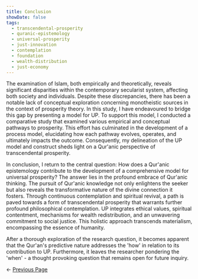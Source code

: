 ```yaml
---
title: Conclusion
showDate: false
tags:
  - transcendental-prosperity
  - quranic-epistemology
  - universal-prosperity
  - just-innovation
  - contemplation
  - foundation
  - wealth-distribution
  - just-economy
---
```

The examination of Islam, both empirically and theoretically, reveals significant disparities within the contemporary secularist system, affecting both society and individuals. Despite these discrepancies, there has been a notable lack of conceptual exploration concerning monotheistic sources in the context of prosperity theory. In this study, I have endeavoured to bridge this gap by presenting a model for <span title="Universal Prosperity">UP</span>. To support this model, I conducted a comparative study that examined various empirical and conceptual pathways to prosperity. This effort has culminated in the development of a process model, elucidating how each pathway evolves, operates, and ultimately impacts the outcome. Consequently, my delineation of the <span title="Universal Prosperity">UP</span> model and construct sheds light on a Qur'anic perspective of transcendental prosperity.

In conclusion, I return to the central question: How does a Qur'anic epistemology contribute to the development of a comprehensive model for universal prosperity? The answer lies in the profound embrace of Qur'anic thinking. The pursuit of Qur'anic knowledge not only enlightens the seeker but also reveals the transformative nature of the divine connection it fosters. Through continuous contemplation and spiritual revival, a path is paved towards a form of transcendental prosperity that warrants further profound philosophical contemplation. <span title="Universal Prosperity">UP</span> integrates ethical values, spiritual contentment, mechanisms for wealth redistribution, and an unwavering commitment to social justice. This holistic approach transcends materialism, encompassing the essence of humanity.

After a thorough exploration of the research question, it becomes apparent that the Qur'an's predictive nature addresses the 'how' in relation to its contribution to <span title="Universal Prosperity">UP</span>. Furthermore, it leaves the researcher pondering the 'when' - a thought provoking question that remains open for future inquiry.


← [Previous Page](thesis/08-discussion)